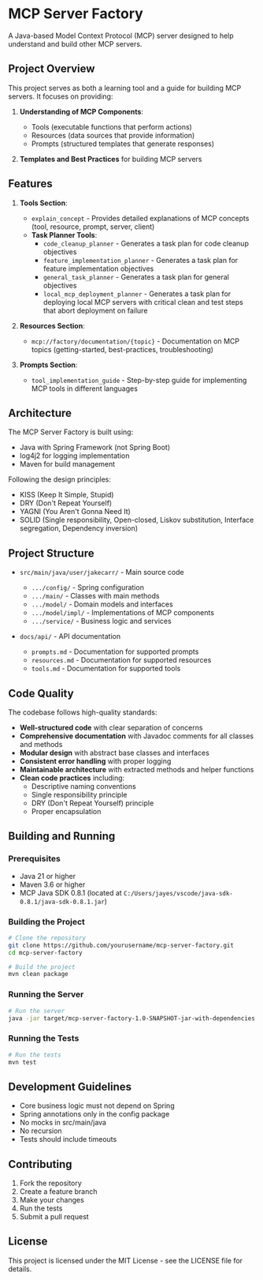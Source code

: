 # MCP Server Factory

A Java-based Model Context Protocol (MCP) server designed to help understand and build other MCP servers.

## Project Overview

This project serves as both a learning tool and a guide for building MCP servers. It focuses on providing:

1. **Understanding of MCP Components**:
   - Tools (executable functions that perform actions)
   - Resources (data sources that provide information)
   - Prompts (structured templates that generate responses)

2. **Templates and Best Practices** for building MCP servers

## Features

1. **Tools Section**:
   - `explain_concept` - Provides detailed explanations of MCP concepts (tool, resource, prompt, server, client)
   - **Task Planner Tools**:
     - `code_cleanup_planner` - Generates a task plan for code cleanup objectives
     - `feature_implementation_planner` - Generates a task plan for feature implementation objectives
     - `general_task_planner` - Generates a task plan for general objectives
     - `local_mcp_deployment_planner` - Generates a task plan for deploying local MCP servers with critical clean and test steps that abort deployment on failure

2. **Resources Section**:
   - `mcp://factory/documentation/{topic}` - Documentation on MCP topics (getting-started, best-practices, troubleshooting)

3. **Prompts Section**:
   - `tool_implementation_guide` - Step-by-step guide for implementing MCP tools in different languages

## Architecture

The MCP Server Factory is built using:
- Java with Spring Framework (not Spring Boot)
- log4j2 for logging implementation
- Maven for build management

Following the design principles:
- KISS (Keep It Simple, Stupid)
- DRY (Don't Repeat Yourself)
- YAGNI (You Aren't Gonna Need It)
- SOLID (Single responsibility, Open-closed, Liskov substitution, Interface segregation, Dependency inversion)

## Project Structure

- `src/main/java/user/jakecarr/` - Main source code
  - `.../config/` - Spring configuration
  - `.../main/` - Classes with main methods
  - `.../model/` - Domain models and interfaces
  - `.../model/impl/` - Implementations of MCP components
  - `.../service/` - Business logic and services

- `docs/api/` - API documentation
  - `prompts.md` - Documentation for supported prompts
  - `resources.md` - Documentation for supported resources
  - `tools.md` - Documentation for supported tools

## Code Quality

The codebase follows high-quality standards:

- **Well-structured code** with clear separation of concerns
- **Comprehensive documentation** with Javadoc comments for all classes and methods
- **Modular design** with abstract base classes and interfaces
- **Consistent error handling** with proper logging
- **Maintainable architecture** with extracted methods and helper functions
- **Clean code practices** including:
  - Descriptive naming conventions
  - Single responsibility principle
  - DRY (Don't Repeat Yourself) principle
  - Proper encapsulation

## Building and Running

### Prerequisites

- Java 21 or higher
- Maven 3.6 or higher
- MCP Java SDK 0.8.1 (located at `C:/Users/jayes/vscode/java-sdk-0.8.1/java-sdk-0.8.1.jar`)

### Building the Project

```bash
# Clone the repository
git clone https://github.com/yourusername/mcp-server-factory.git
cd mcp-server-factory

# Build the project
mvn clean package
```

### Running the Server

```bash
# Run the server
java -jar target/mcp-server-factory-1.0-SNAPSHOT-jar-with-dependencies.jar
```

### Running the Tests

```bash
# Run the tests
mvn test
```

## Development Guidelines

- Core business logic must not depend on Spring
- Spring annotations only in the config package
- No mocks in src/main/java
- No recursion
- Tests should include timeouts

## Contributing

1. Fork the repository
2. Create a feature branch
3. Make your changes
4. Run the tests
5. Submit a pull request

## License

This project is licensed under the MIT License - see the LICENSE file for details.
